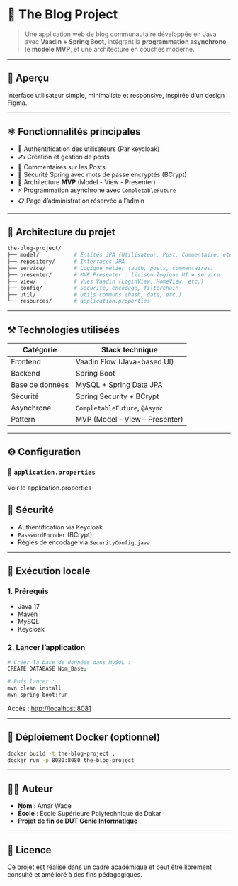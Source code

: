 # 📝 The Blog Project

> Une application web de blog communautaire développée en Java avec **Vaadin + Spring Boot**, intégrant la **programmation asynchrone**, le **modèle MVP**, et une architecture en couches moderne.

---

## 📸 Aperçu

Interface utilisateur simple, minimaliste et responsive, inspirée d’un design Figma.

---

## ⚛️ Fonctionnalités principales

- 🧑 Authentification des utilisateurs (Par keycloak)
- ✍️ Création et gestion de posts
- 💬 Commentaires sur les Posts
- 🔡 Sécurité Spring avec mots de passe encryptés (BCrypt)
- 🧠 Architecture **MVP** (Model - View - Presenter)
- ⚡ Programmation asynchrone avec `CompletableFuture`
- 📋 Page d’administration réservée à l’admin

---

## 🧱 Architecture du projet

```bash
the-blog-project/
├── model/           # Entités JPA (Utilisateur, Post, Commentaire, etc.)
├── repository/      # Interfaces JPA
├── service/         # Logique métier (auth, posts, commentaires)
├── presenter/       # MVP Presenter : liaison logique UI ↔ service
├── view/            # Vues Vaadin (LoginView, HomeView, etc.)
├── config/          # Sécurité, encodage, filterchain
├── util/            # Utils communs (hash, date, etc.)
└── resources/       # application.properties
```

---

## ⚒️ Technologies utilisées

| Catégorie     | Stack technique                          |
|---------------|-------------------------------------------|
| Frontend      | Vaadin Flow (Java-based UI)              |
| Backend       | Spring Boot                              |
| Base de données | MySQL + Spring Data JPA                  |
| Sécurité      | Spring Security + BCrypt                 |
| Asynchrone    | `CompletableFuture`, `@Async`            |
| Pattern       | MVP (Model – View – Presenter)           |

---

## ⚙️ Configuration

### 📁 `application.properties`
Voir le application.properties

## 🔐 Sécurité

- Authentification via Keycloak
- `PasswordEncoder` (BCrypt)
- Règles de encodage via `SecurityConfig.java`

---

## 🦪 Exécution locale

### 1. Prérequis

- Java 17
- Maven
- MySQL
- Keycloak

### 2. Lancer l’application

```bash
# Créer la base de données dans MySQL :
CREATE DATABASE Nom_Base;

# Puis lancer :
mvn clean install
mvn spring-boot:run
```

Accès : [http://localhost:8081](http://localhost:8081)

---

## 📂 Déploiement Docker (optionnel)

```bash
docker build -t the-blog-project .
docker run -p 8080:8080 the-blog-project
```

---

## 👨‍🎓 Auteur

- **Nom** : Amar Wade  
- **École** : École Supérieure Polytechnique de Dakar  
- **Projet de fin de DUT Génie Informatique**  

---

## 📄 Licence

Ce projet est réalisé dans un cadre académique et peut être librement consulté et amélioré à des fins pédagogiques.
